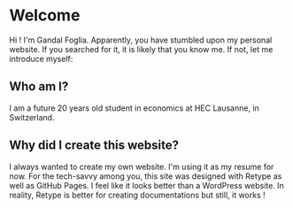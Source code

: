 # Welcome

Hi ! I'm Gandal Foglia. Apparently, you have stumbled upon my personal website. If you searched for it, it is likely that you know me. If not, let me introduce myself:

## Who am I?

I am a future 20 years old student in economics at HEC Lausanne, in Switzerland.

## Why did I create this website?

I always wanted to create my own website. I'm using it as my resume for now. For the tech-savvy among you, this site was designed with Retype as well as GitHub Pages. I feel like it looks better than a WordPress website. In reality, Retype is better for creating documentations but still, it works !